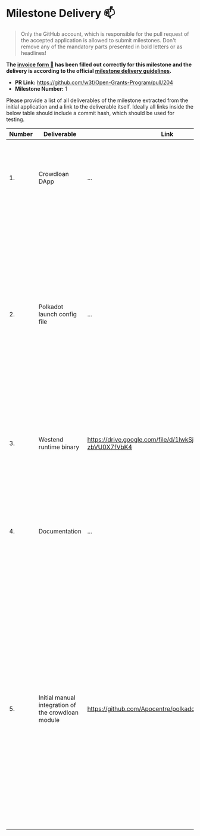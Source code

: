 # Milestone Delivery :mailbox:

> Only the GitHub account, which is responsible for the pull request of the accepted application is allowed to submit milestones. Don't remove any of the mandatory parts presented in bold letters or as headlines!

**The [invoice form :pencil:](https://forms.gle/8Wx7nxtq8fKrsuEz8) has been filled out correctly for this milestone and the delivery is according to the official [milestone delivery guidelines](https://github.com/w3f/General-Grants-Program/blob/master/grants/milestone-deliverables-guidelines.md).**  

* **PR Link:** https://github.com/w3f/Open-Grants-Program/pull/204
* **Milestone Number:** 1

Please provide a list of all deliverables of the milestone extracted from the initial application and a link to the deliverable itself. Ideally all links inside the below table should include a commit hash, which should be used for testing.

| Number | Deliverable | Link | Notes |
| ------------- | ------------- | ------------- |------------- |
| 1. | Crowdloan DApp |...| This the main deliverable and it includes a web based application that interacts with the westend runtime. | 
| 2.  | Polkadot launch config file |...| Public networks do not support the crowdloan module; thus we'll have to run a local netwrok using the polkadot-launch cli too. This will spin up the westend runtime which has integrated the crowdloan module. We'll be using this local runtime to interact with the module. | 
| 3.  | Westend runtime binary |https://drive.google.com/file/d/1lwkSjOnS1uJxUUfaXj6-zbVU0X7fVbK4| This is a pre-built binary of the westend runtime that includes the crowdloan module.|
| 4.  | Documentation |...| A thorough description of the crowdloan module and how one can interact by sending extrinsics either via the Polkadot.js Apps or the Polkastarter Crowdloan DApp.|
| 5.  | Initial manual integration of the crowdloan module |https://github.com/Apocentre/polkadot/pull/1/files| When we started implementing the DApp we were at a stage where there were no integration of the crowdloan on the official polkadot repository. The module itself was implemented but it was not included in any of the runtimes. In order to overcome this blocker we had to manually integrate the module ourselves with one of the runtime.|
